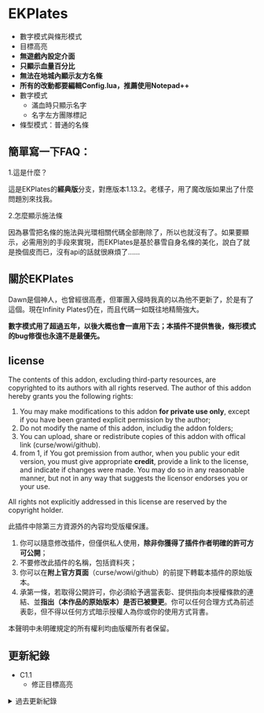 # EKPlates

* 數字模式與條形模式
* 目標高亮
* **無遊戲內設定介面**
* **只顯示血量百分比**
* **無法在地城內顯示友方名條**
* **所有的改動都要編輯Config.lua，推薦使用Notepad++**
* 數字模式
    * 滿血時只顯示名字
    * 名字左方團隊標記
* 條型模式：普通的名條

## 簡單寫一下FAQ：

1.這是什麼？

這是EKPlates的**經典版**分支，對應版本1.13.2。老樣子，用了魔改版如果出了什麼問題別來找我。

2.怎麼顯示施法條

因為暴雪把名條的施法與光環相關代碼全部刪除了，所以也就沒有了。如果要顯示，必需用別的手段來實現，而EKPlates是基於暴雪自身名條的美化，說白了就是換個皮而已，沒有api的話就很麻煩了......

## 關於EKPlates

Dawn是個神人，也曾經很高產，但軍團入侵時我真的以為他不更新了，於是有了這個。現在Infinity Plates仍在，而且代碼一如既往地精簡強大。

**數字模式用了超過五年，以後大概也會一直用下去；本插件不提供售後，條形模式的bug修復也永遠不是最優先。**

## license

The contents of this addon, excluding third-party resources, are copyrighted to its authors with all rights reserved. The author of this addon hereby grants you the following rights:
1. You may make modifications to this addon **for private use only**, except if you have been granted explicit permission by the author;
2. Do not modify the name of this addon, includig the addon folders;
3. You can upload, share or redistribute copies of this addon with offical link (curse/wowi/github).
4. from 1, if You got premission from author, when you public your edit version, you must give appropriate **credit**, provide a link to the license, and indicate if changes were made. You may do so in any reasonable manner, but not in any way that suggests the licensor endorses you or your use.

All rights not explicitly addressed in this license are reserved by the copyright holder.

此插件中除第三方資源外的內容均受版權保護。
1. 你可以隨意修改插件，但僅供私人使用，**除非你獲得了插件作者明確的許可方可公開**；
2. 不要修改此插件的名稱，包括資料夾；
3. 你可以在**附上官方頁面**（curse/wowi/github）的前提下轉載本插件的原始版本。
4. 承第一條，若取得公開許可，你必須給予適當表彰、提供指向本授權條款的連結、並**指出（本作品的原始版本）是否已被變更**。你可以任何合理方式為前述表彰，但不得以任何方式暗示授權人為你或你的使用方式背書。

本聲明中未明確規定的所有權利均由版權所有者保留。

## 更新紀錄

* C1.1
    * 修正目標高亮

<details>
    <summary>過去更新紀錄</summary>
	
* C1
    * 刪除施法條與光環相關代碼，香草時代的名條沒有這部份的API
    * 刪除焦點與指向的高亮，因為香草時代沒有這兩個EVENT，甚至連焦點都沒有 

</details>
